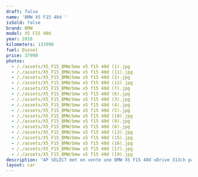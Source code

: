 ```yaml
---
draft: false
name: 'BMW X5 F15 40d '
isSold: false
brand: BMW
model: X5 F15 40d
year: 2016
kilometers: 133990
fuel: Diesel
price: 37990
photos:
  - /./assets/X5_F15_BMW/bmw x5 f15 40d (1).jpg
  - /./assets/X5_F15_BMW/bmw x5 f15 40d (11).jpg
  - /./assets/X5_F15_BMW/bmw x5 f15 40d (2).jpg
  - /./assets/X5_F15_BMW/bmw x5 f15 40d (12).jpg
  - /./assets/X5_F15_BMW/bmw x5 f15 40d (7).jpg
  - /./assets/X5_F15_BMW/bmw x5 f15 40d (6).jpg
  - /./assets/X5_F15_BMW/bmw x5 f15 40d (3).jpg
  - /./assets/X5_F15_BMW/bmw x5 f15 40d (4).jpg
  - /./assets/X5_F15_BMW/bmw x5 f15 40d (5).jpg
  - /./assets/X5_F15_BMW/bmw x5 f15 40d (10).jpg
  - /./assets/X5_F15_BMW/bmw x5 f15 40d (9).jpg
  - /./assets/X5_F15_BMW/bmw x5 f15 40d (8).jpg
  - /./assets/X5_F15_BMW/bmw x5 f15 40d (13).jpg
  - /./assets/X5_F15_BMW/bmw x5 f15 40d (15).jpg
  - /./assets/X5_F15_BMW/bmw x5 f15 40d (16).jpg
  - /./assets/X5_F15_BMW/bmw x5 f15 40d (17).jpg
  - /./assets/X5_F15_BMW/bmw x5 f15 40d (19).jpg
description: "AP SELECT met en vente une BMW X5 F15 40d xDrive 313ch pack Luxury.\nModèle du 02/2016 avec 133900km.\n\nCouleur grey Metallic, intérieur Cuir noir\n\nVéhicule Origine France \U0001F1EB\U0001F1F7 de première main.\n\nIl est en parfait état avec historique limpide.\n\nVendu avec une garantie 6 mois.\n\nEntretien BMW complet, pneus et freins à jour sur 2024.\n\nÉquipements et options :\n- Pack Luxury\n- Boîte auto BVA8\n- Jantes 19\" Style 447\n- Volant 3 branches ///M\n- Attelage\n- Ouverture Coffre électrique\n- Pack innovation\n- Sièges luxe électrique à mémoire\n- Radars de stationnement avant/arrière\n- Alarme antivol\n- Rétroviseurs électriques et anti-éblouissement\n- Sièges chauffants\n- Feux de route anti-éblouissement\n- Pack advanced Full LED\n- Detecteur de pluie et allumage automatique des projecteurs\n- Climatisation 3 zones\n- Regulateur de vitesse\n- Navigation multimedia Professional\n- Indicateur de limitation de vitesse\n- Shadow line brillant\n- Kit éclairage\n- Ciel de pavillon Anthracite\n\nDisponible et visible sur RDV pour acheteur sérieux.\n\nPossibilité d’un garantie 3 mois avec 6 ou 12 mois en supplément.\n\nRéalisation des démarches d'immatriculation.\n\nAP SELECT c'est des solutions de courtage et conciergerie sur mesure pour profiter librement de sa passion et de son patrimoine.\n\nPrenez le volant, AP SELECT s'occupe du reste."
layout: car
---
```


